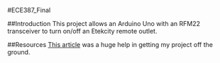 #ECE387_Final

##Introduction
This project allows an Arduino Uno with an RFM22 transceiver to turn on/off an 
Etekcity remote outlet.
[](http://i.imgur.com/akz22h1.jpg)

##Resources
[This article](http://www.embeddedrelated.com/showarticle/620.php) was a huge 
help in getting my project off the ground.
